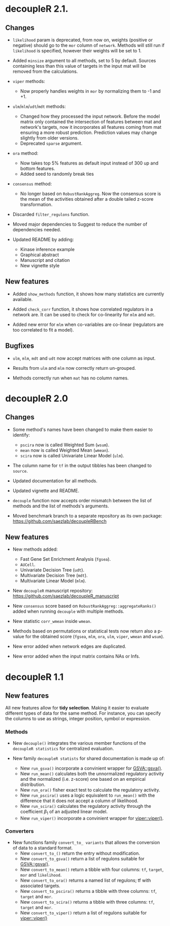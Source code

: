 # decoupleR 2.1.

## Changes
* `likelihood` param is deprecated, from now on, weights (positive or negative) 
  should go to the `mor` column of `network`. Methods will still run if 
  `likelihood` is specified, however their weights will be set to 1.

* Added `minsize` argument to all methods, set to 5 by default. Sources 
containing less than this value of targets in the input mat will be removed 
from the  calculations.

* `viper` methods:
    * Now properly handles weights in `mor` by normalizing them to -1 and +1.

* `ulm`/`mlm`/`udt`/`mdt` methods:
    * Changed how they processed the input network. Before the model 
    matrix only contained the intersection of features between mat and 
    network's targets, now it incorporates all features coming from mat 
    ensuring a more robust prediction. Prediction values may change slightly 
    from older versions. 
    * Deprecated `sparse` argument. 
    
* `ora` method:
    * Now takes top 5% features as default input instead of 300 up and bottom 
    features.
    * Added seed to randomly break ties
    
* `consensus` method: 
    * No longer based on `RobustRankAggreg`. Now the consensus score is the mean of the
    activities obtained after a double tailed z-score transformation.

* Discarded `filter_regulons` function.

* Moved major dependencies to Suggest to reduce the number of dependencies 
needed.

* Updated README by adding:
    * Kinase inference example
    * Graphical abstract
    * Manuscript and citation
    * New vignette style

## New features
* Added `show_methods` function, it shows how many statistics are currently 
available.

* Added `check_corr` function, it shows how correlated regulators in a network 
are. It can be used to check for co-linearity for `mlm` and `mdt`. 

* Added new error for `mlm` when co-variables are co-linear (regulators are too 
correlated to fit a model).

## Bugfixes
* `ulm`, `mlm`, `mdt` and `udt` now accept matrices with one column as input. 

* Results from `ulm` and `mlm` now correctly return un-grouped.

* Methods correctly run when `mat` has no column names.

# decoupleR 2.0

## Changes
* Some method's names have been changed to make them easier to identify:
  * `pscira` now is called Weighted Sum (`wsum`).
  * `mean` now is called Weighted Mean (`wmean`).
  * `scira` now is called Univariate Linear Model (`ulm`).
  
* The column name for `tf` in the output tibbles has been changed to `source`.

* Updated documentation for all methods.

* Updated vignette and README.

* `decouple` function now accepts order mismatch between the list of methods and 
the list of methods's arguments.

* Moved benchmark branch to a separate repository as its own package: 
https://github.com/saezlab/decoupleRBench

## New features

* New methods added:
  * Fast Gene Set Enrichment Analysis (`fgsea`).
  * `AUCell`.
  * Univariate Decision Tree (`udt`).
  * Multivariate Decision Tree (`mdt`).
  * Multivariate Linear Model (`mlm`).

* New `decoupleR` manuscript repository: https://github.com/saezlab/decoupleR_manuscript

* New `consensus` score based on `RobustRankAggreg::aggregateRanks()` added when
running `decouple` with multiple methods.

* New statistic `corr_wmean` inside `wmean`. 

* Methods based on permutations or statistical tests now return also a p-value 
for the obtained score (`fgsea`, `mlm`, `ora`, `ulm`, `viper`, `wmean` and 
`wsum`).

* New error added when network edges are duplicated.

* New error added when the input matrix contains NAs or Infs. 

# decoupleR 1.1

## New features

All new features allow for **tidy selection**. Making it easier to evaluate
different types of data for the same method. For instance, you can specify the
columns to use as strings, integer position, symbol or expression.

### Methods

* New `decouple()` integrates the various member functions of the
  `decoupleR statistics` for centralized evaluation.
  
* New family `decoupleR statists` for shared documentation is made up of:
  * New `run_gsva()` incorporate a convinient wrapper for [GSVA::gsva()](https://rdrr.io/bioc/GSVA/man/gsva.html).
  * New `run_mean()` calculates both the unnormalized regulatory activity
    and the normalized (i.e. z-score) one based on an empirical distribution.
  * New `run_ora()` fisher exact test to calculate the regulatory activity.
  * New `run_pscira()` uses a logic equivalent to `run_mean()` with the
    difference that it does not accept a column of likelihood.
  * New `run_scira()` calculates the regulatory activity through the coefficient
    $\beta_1$ of an adjusted linear model.
  * New `run_viper()` incorporate a convinient wrapper for [viper::viper()](https://rdrr.io/bioc/viper/man/viper.html).

### Converters

* New functions family `convert_to_ variants` that allows the conversion
  of data to a standard format.
  * New `convert_to_()` return the entry without modification.
  * New `convert_to_gsva()` return a list of regulons suitable for [GSVA::gsva()](https://rdrr.io/bioc/GSVA/man/gsva.html).
  * New `convert_to_mean()` return a tibble with four columns:
    `tf`, `target`, `mor` and `likelihood`.
  * New `convert_to_ora()` returns a named list of regulons; tf with
    associated targets.
  * New `convert_to_pscira()` returns a tibble with three columns:
    `tf`, `target` and `mor`.
  * New `convert_to_scira()` returns a tibble with three columns:
    `tf`, `target` and `mor`.
  * New `convert_to_viper()` return a list of regulons suitable for
    [viper::viper()](https://rdrr.io/bioc/viper/man/viper.html)
